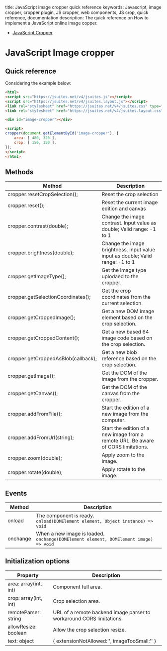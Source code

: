 title: JavaScript image cropper quick reference
keywords: Javascript, image cropper, cropper plugin, JS cropper, web components, JS crop, quick reference, documentation
description: The quick reference on How to implement a JavaScript online image copper.

* [JavaScript Cropper](/docs/v4/image-cropper)

JavaScript Image cropper
========================

Quick reference
---------------

Considering the example below:

```html
<html>
<script src="https://jsuites.net/v4/jsuites.js"></script>
<script src="https://jsuites.net/v4/jsuites.layout.js"></script>
<link rel="stylesheet" href="https://jsuites.net/v4/jsuites.css" type="text/css" />
<link rel="stylesheet" href="https://jsuites.net/v4/jsuites.layout.css" type="text/css" />

<div id="image-cropper"></div>

<script>
cropper(document.getElementById('image-cropper'), {
    area: [ 480, 320 ],
    crop: [ 150, 150 ],
});
</script>
</html>
```

  
  

Methods
-------

| Method | Description |
| --- | --- |
| cropper.resetCropSelection(); | Reset the crop selection |
| cropper.reset(); | Reset the current image edition and canvas |
| cropper.contrast(double); | Change the image contrast. Input value as double; Valid range: -1 to 1 |
| cropper.brightness(double); | Change the image brightness. Input value input as double; Valid range: -1 to 1 |
| cropper.getImageType(); | Get the image type uplodaed to the cropper. |
| cropper.getSelectionCoordinates(); | Get the crop coordinates from the current selection. |
| cropper.getCroppedImage(); | Get a new DOM image element based on the crop selection. |
| cropper.getCroppedContent(); | Get a new based 64 image code based on the crop selection. |
| cropper.getCroppedAsBlob(callback); | Get a new blob reference based on the crop selection. |
| cropper.getImage(); | Get the DOM of the image from the cropper. |
| cropper.getCanvas(); | Get the DOM of the canvas from the cropper. |
| cropper.addFromFile(); | Start the edition of a new image from the computer. |
| cropper.addFromUrl(string); | Start the edition of a new image from a remote URL. Be aware of CORS limitations. |
| cropper.zoom(double); | Apply zoom to the image. |
| cropper.rotate(double); | Apply rotate to the image. |

  
  

Events
------

| Method | Description |
| --- | --- |
| onload | The component is ready.  <br>`onload(DOMElement element, Object instance) => void` |
| onchange | When a new image is loaded.  <br>`onchange(DOMElement element, DOMElement image) => void` |

  
  

Initialization options
----------------------

| Property | Description |
| --- | --- |
| area: array(int, int) | Component full area. |
| crop: array(int, int) | Crop selection area. |
| remoteParser: string | URL of a remote backend image parser to workaround CORS limitations. |
| allowResize: boolean | Allow the crop selection resize. |
| text: object | { extensionNotAllowed:'', imageTooSmall:'' } |
